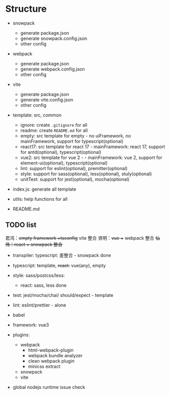 # Structure

- snowpack
  - generate package.json
  - generate snowpack.config.json
  - other config
  
- webpack
  - generate package.json
  - generate webpack.config.json
  - other config
    
- vite
  - generate package.json
  - generate vite.config.json
  - other config
    
- template: src, common
  - ignore: create `.gitignore` for all
  - readme: create `README.md` for all
  - empty: src template for empty - no uiFramework, no mainFramework, support for typescript(optional)
  - react17: src template for react 17 - mainFramework: react 17, support for antd(optional), typescript(optional)
  - vue2: src template for vue 2 - - mainFramework: vue 2, support for element-ui(optional), typescript(optional)
  - lint: support for eslint(optional), premitter(optional)
  - style: support for sass(optional), less(optional), stuly(optional)
  - unitTest: support for jest(optional), mocha(optional)
    
- index.js: generate all template
  
- utils: help functions for all

- README.md

## TODO list

君鸿：~~empty framework +tsconfig~~ vite 整合
贤明：~~vue +~~ webpack 整合
~~仙伟：react + snowpack 整合~~
- transpiler: typescript: 差整合 - snowpack done

- typescript: template, ~~react.~~ vue(any), empty
- style: sass/postcss/less:
  - react: sass, less done
- test: jest/mocha/chai/ should/expect - template

- lint: eslint/prettier - alone
- babel  
- framework: vue3
- plugins:
  - webpack
    - html-webpack-plugin
    - webpack bundle analyzer
    - clean webpack plugin
    - minicss extract
  - snowpack
  - vite

- global nodejs runtime issue check 

